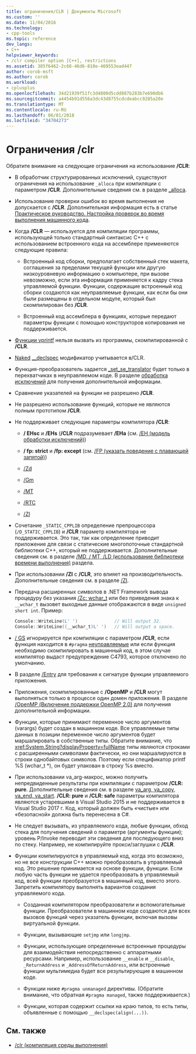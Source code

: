 ```yaml
---
title: ограничения/CLR | Документы Microsoft
ms.custom: ''
ms.date: 11/04/2016
ms.technology:
- cpp-tools
ms.topic: reference
dev_langs:
- C++
helpviewer_keywords:
- /clr compiler option [C++], restrictions
ms.assetid: 385f6462-2c68-46d6-810e-469553ead447
author: corob-msft
ms.author: corob
ms.workload:
- cplusplus
ms.openlocfilehash: 34d21939f51fc3d4800d5cdd887b283b7e690db6
ms.sourcegitcommit: a4454b91d556a3dc43d8755cdcdeabcc9285a20e
ms.translationtype: MT
ms.contentlocale: ru-RU
ms.lasthandoff: 06/01/2018
ms.locfileid: "34704273"
---
```

# <a name="clr-restrictions"></a>Ограничения /clr

Обратите внимание на следующие ограничения на использование **/CLR**:

- В обработчик структурированных исключений, существуют ограничения на использование `_alloca` при компиляции с параметром **/CLR**. Дополнительные сведения см. в разделе [_alloca](../../c-runtime-library/reference/alloca.md).

- Использование проверки ошибок во время выполнения не допускается с **/CLR**. Дополнительная информация есть в статье [Практическое руководство. Настройка проверок во время выполнения машинного кода](/visualstudio/debugger/how-to-use-native-run-time-checks).

- Когда **/CLR** — используется для компиляции программы, использующей только стандартный синтаксис C++ с использованием встроенного кода на ассемблере применяются следующие правила:

  - Встроенный код сборки, предполагает собственный стек макета, соглашения за пределами текущей функции или другую низкоуровневую информацию о компьютере, при вызове невозможно, если эта информация применяется к кадру стека управляемой функции. Функции, содержащие встроенный код сборки создаются как неуправляемые функции, как если бы они были размещены в отдельном модуле, который был скомпилирован без **/CLR**.

  - Встроенный код ассемблера в функциях, которые передают параметры функции с помощью конструкторов копирования не поддерживается.

- [Функции vprintf](../../c-runtime-library/vprintf-functions.md) нельзя вызвать из программы, скомпилированной с **/CLR**.

- [Naked](../../cpp/naked-cpp.md) [__declspec](../../cpp/declspec.md) модификатор учитывается в/CLR.

- Функция-преобразователь задается [_set_se_translator](../../c-runtime-library/reference/set-se-translator.md) будет только в перехватчиках в неуправляемом коде. В разделе [обработка исключений](../../windows/exception-handling-cpp-component-extensions.md) для получения дополнительной информации.

- Сравнение указателей на функции не разрешено **/CLR**.

- Не разрешено использование функций, которые не являются полным прототипом **/CLR**.

- Не поддерживает следующие параметры компилятора **/CLR**:

  - **/ EHsc** и **/EHs** (**/CLR** подразумевает **/EHa** (см. [/EH (модель обработки исключений)](../../build/reference/eh-exception-handling-model.md))

  - **/ fp: strict** и **/fp: except** (см. [/FP (указать поведение с плавающей запятой)](../../build/reference/fp-specify-floating-point-behavior.md))

  - [/Zd](../../build/reference/z7-zi-zi-debug-information-format.md)

  - [/Gm](../../build/reference/gm-enable-minimal-rebuild.md)

  - [/MT](../../build/reference/md-mt-ld-use-run-time-library.md)

  - [/RTC](../../build/reference/rtc-run-time-error-checks.md)

  - [/ZI](../../build/reference/z7-zi-zi-debug-information-format.md)

- Сочетание `_STATIC_CPPLIB` определение препроцессора (`/D_STATIC_CPPLIB`) и **/CLR** параметр компилятора не поддерживается. Это так, так как определение приводит приложение для связи с статические многопоточные стандартной библиотеки C++, который не поддерживается. Дополнительные сведения см. в разделе [/MD, / MT, /LD (использование библиотеки времени выполнения)](../../build/reference/md-mt-ld-use-run-time-library.md) раздела.

- При использовании **/ZI** с **/CLR**, это влияет на производительность. Дополнительные сведения см. в разделе [/ZI](../../build/reference/z7-zi-zi-debug-information-format.md).

- Передача расширенных символов в .NET Framework вывода процедуру без указания [/Zc: wchar_t](../../build/reference/zc-wchar-t-wchar-t-is-native-type.md) или без приведения знака к `__wchar_t` вызовет выходные данные отображаются в виде `unsigned short int`. Пример:

    ```cpp
    Console::WriteLine(L' ')              // Will output 32.
    Console::WriteLine((__wchar_t)L' ')   // Will output a space.
    ```

- [/ GS](../../build/reference/gs-buffer-security-check.md) игнорируется при компиляции с параметром **/CLR**, если функция находится в `#pragma` [неуправляемые](../../preprocessor/managed-unmanaged.md) или если функция необходимо скомпилировать в машинный код, в этом случае компилятор выдаст предупреждение C4793, которое отключено по умолчанию.

- В разделе [/Entry](../../build/reference/entry-entry-point-symbol.md) для требования к сигнатуре функции управляемого приложения.

- Приложения, скомпилированные с **/OpenMP** и **/CLR** могут выполняться только в процессе один домен приложения.  В разделе [/OpenMP (Включение поддержки OpenMP 2.0)](../../build/reference/openmp-enable-openmp-2-0-support.md) для получения дополнительной информации.

- Функции, которые принимают переменное число аргументов (varargs) будет создан в машинном коде. Все управляемые типы данных в позиции переменное число аргументов будет маршалировать в собственные типы. Обратите внимание, что <xref:System.String?displayProperty=fullName> типы являются строками с расширенными символами фактически, но они маршалируются в строки однобайтовых символов. Поэтому если спецификатор printf %S (wchar_t *), он будет упакован в строку %s вместо.

- При использовании va_arg-макрос, можно получить непредвиденные результаты при компиляции с параметром **/CLR: pure**. Дополнительные сведения см. в разделе [va_arg, va_copy, va_end, va_start](../../c-runtime-library/reference/va-arg-va-copy-va-end-va-start.md). **/CLR: pure** и **/CLR: safe** параметры компилятора являются устаревшими в Visual Studio 2015 и не поддерживается в Visual Studio 2017 г. Код, который должен быть «чистые» или «безопасной» должна быть перенесена в C#.

- Не следует вызывать, из управляемого кода, любые функции, обход стека для получения сведений о параметре (аргументы функции); уровень P/Invoke переводит эти сведения для последующего вниз по стеку.  Например, не компилируйте прокси/заглушки с **/CLR**.

- Функции компилируются в управляемый код, когда это возможно, но не все конструкции C++ можно преобразовать в управляемый код.  Это решение принимается на основе функции, функции. Если любую часть функции не удается преобразовать в управляемый код, всей функции преобразуется в машинный код, вместо этого. Запретить компилятору выполнять вариантов создания управляемого кода.

  - Созданная компилятором преобразователи и вспомогательные функции. Преобразователи в машинном коде создаются для всех вызовов функций через указатель функции, включая вызовы виртуальной функции.

  - Функции, вызывающие `setjmp` или `longjmp`.

  - Функции, использующие определенные встроенные процедуры для взаимодействия непосредственно с аппаратными ресурсами. Например, использование `__enable` и `__disable`, `_ReturnAddress` и `_AddressOfReturnAddress`, или встроенные функции мультимедиа будет все результирующие в машинном коде.

  - Функции ниже `#pragma unmanaged` директивы. (Обратите внимание, что обратная `#pragma managed`, также поддерживается.)

  - Функции, которая содержит ссылки на краю типов, то есть типы, объявленные с помощью `__declspec(align(...))`.

## <a name="see-also"></a>См. также

- [/clr (компиляция среды выполнения)](../../build/reference/clr-common-language-runtime-compilation.md)
